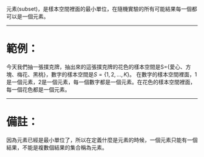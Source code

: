 元素(subset)，是樣本空間裡面的最小單位，在隨機實驗的所有可能結果每一個都可以是一個元素。
- - -
# 範例：
今天我們抽一張撲克牌，抽出來的這張撲克牌的花色的樣本空間是S={愛心、方塊、梅花、黑桃}，數字的樣本空間是$S=\lbrace{1,2,\ldots,K}\rbrace$。
在數字的樣本空間裡面，1是一個元素，2是一個元素，每一個數字都是一個元素。在花色的樣本空間裡面，每一個花色都是一個元素。
- - -
# 備註：
因為元素已經是最小單位了，所以在定義什麼是元素的時候，一個元素只能有一個結果，不能是複數個結果的集合稱為元素。